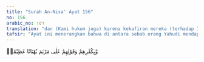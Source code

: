```yaml
---
title: "Surah An-Nisa' Ayat 156"
no: 156
arabic_no: ١٥٦
translation: "dan (Kami hukum juga) karena kekafiran mereka (terhadap Isa), dan tuduhan mereka yang sangat keji terhadap Maryam,"
tafsir: "Ayat ini menerangkan bahwa di antara sebab orang Yahudi mendapat kutukan dan kemurkaan Allah, karena kekafiran mereka terhadap Nabi Isa dan Nabi Muhammad, karena tuduhan mereka terhadap Maryam merupakan kedustaan yang besar bahwa Maryam melakukan zina dengan seorang yang bernama Yusuf an-Najjar, sehingga melahirkan Isa putra Maryam. Tuduhan itu sama sekali tidak benar sebagaimana firman Allah:\n\nSesungguhnya perumpamaan (penciptaan) Isa bagi Allah, seperti (penciptaan) Adam. Dia menciptakannya dari tanah, kemudian Dia berkata kepadanya, \"Jadilah!\" Maka jadilah sesuatu itu. (Ali 'Imran/3:59).\n\nDemikianlah Allah kuasa menciptakan Isa dari seorang ibu tanpa ayah, Allah membuktikan kekuasaan-Nya menciptakan manusia dengan empat cara:\n\n1.Menciptakan Adam tanpa ayah dan ibu.\n\n2.Menciptakan Hawa dari unsur yang sama dengan Adam. \n\n3.Menciptakan Isa dari ibu tanpa ayah.\n\n4.Menciptakan yang lain-lain melalui ayah dan ibu.\n\nTernyata apa yang dilontarkan orang Yahudi kepada Maryam bahwa Maryam melakukan perzinaan adalah dusta yang amat besar. \"... Kedustaan yang besar bahwa Maryam melahirkan anak haram. Bibel membantah tuduhan itu: \"... dan menurut anggapan orang, Ia adalah Yusuf, anak Eli...\" (Lukas 3. 23), sebab menurut Matius 1. 1-25, bahwa kelahiran Yesus Kristus pada waktu Maria bertunangan dengan Yusuf, ternyata ia mengandung dari Rohulkudus, sebelum mereka hidup sebagai suami isteri. Yusuf suami seorang yang tulus hati, dan tidak mau mencemarkan nama isterinya, ia bermaksud diam-diam akan menceraikannya. Tetapi dalam mimpinya malaikat Tuhan tampak kepadanya, dan berkata, agar jangan takut \"... mengambil Maria sebagai isterimu, sebab anak yang di dalam kandungannya adalah Rohulkudus. Ia akan melahirkan anak laki-laki dan engkau akan menamakan Dia Yesus, ...\" (Matius 1. 18-21)"
---
```

وَّبِكُفْرِهِمْ وَقَوْلِهِمْ عَلٰى مَرْيَمَ بُهْتَانًا عَظِيْمًاۙ 